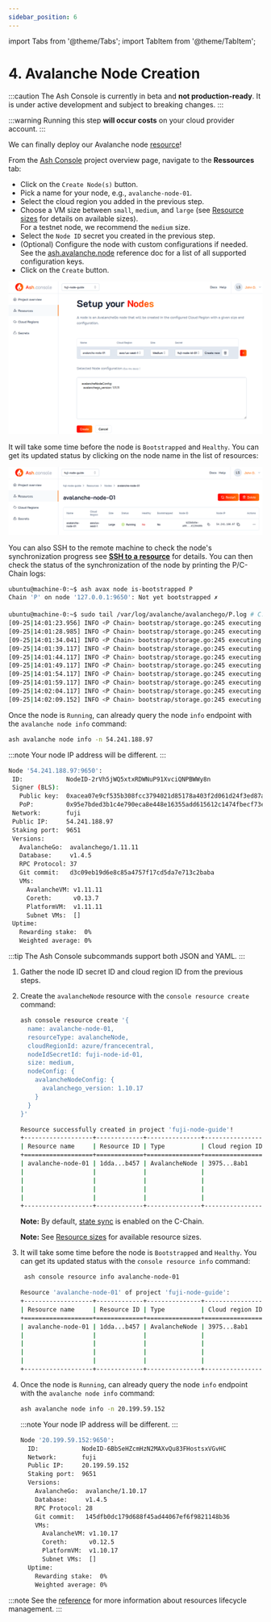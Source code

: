 ```yaml
---
sidebar_position: 6
---
```


import Tabs from '@theme/Tabs';
import TabItem from '@theme/TabItem';

# 4. Avalanche Node Creation

:::caution
The Ash Console is currently in beta and **not production-ready**. It is under active development and subject to breaking changes.
:::

:::warning
Running this step **will occur costs** on your cloud provider account.
:::

We can finally deploy our Avalanche node [resource](/docs/console/glossary#resource)!

<Tabs>

<TabItem value="console" label="Using the Ash Console" default>

From the [Ash Console](https://console.ash.center) project overview page, navigate to the **Ressources** tab:
- Click on the `Create Node(s)` button.
- Pick a name for your node, e.g., `avalanche-node-01`.
- Select the cloud region you added in the previous step.
- Choose a VM size between `small`, `medium`, and `large` (see [Resource sizes](/docs/console/reference/resource-management#resource-sizes) for details on available sizes).  
  For a testnet node, we recommend the `medium` size.
- Select the `Node ID` secret you created in the previous step.
- (Optional) Configure the node with custom configurations if needed. See the [ash.avalanche.node](/docs/toolkit/ansible-avalanche-collection/reference/roles/avalanche-node) reference doc for a list of all supported configuration keys.
- Click on the `Create` button.

![Ash Console node create](/img/ash-console-fuji-node-create.png)

It will take some time before the node is `Bootstrapped` and `Healthy`. You can get its updated status by clicking on the node name in the list of resources:

![Ash Console node list](/img/ash-console-node-list.png)

You can also SSH to the remote machine to check the node's synchronization progress see [**SSH to a resource**](/docs/console/reference/resource-management#ssh-to-a-resource) for details. You can then check the status of the synchronization of the node by printing the P/C-Chain logs:

```bash
ubuntu@machine-0:~$ ash avax node is-bootstrapped P
Chain 'P' on node '127.0.0.1:9650': Not yet bootstrapped ✗

ubuntu@machine-0:~$ sudo tail /var/log/avalanche/avalanchego/P.log # C.log for the C-Chain
[09-25|14:01:23.956] INFO <P Chain> bootstrap/storage.go:245 executing blocks {"numExecuted": 44389, "numToExecute": 162562, "eta": "4m2s"}
[09-25|14:01:28.985] INFO <P Chain> bootstrap/storage.go:245 executing blocks {"numExecuted": 44419, "numToExecute": 162562, "eta": "4m16s"}
[09-25|14:01:34.041] INFO <P Chain> bootstrap/storage.go:245 executing blocks {"numExecuted": 44455, "numToExecute": 162562, "eta": "4m29s"}
[09-25|14:01:39.117] INFO <P Chain> bootstrap/storage.go:245 executing blocks {"numExecuted": 44490, "numToExecute": 162562, "eta": "4m42s"}
[09-25|14:01:44.117] INFO <P Chain> bootstrap/storage.go:245 executing blocks {"numExecuted": 45770, "numToExecute": 162562, "eta": "4m44s"}
[09-25|14:01:49.117] INFO <P Chain> bootstrap/storage.go:245 executing blocks {"numExecuted": 55056, "numToExecute": 162562, "eta": "3m47s"}
[09-25|14:01:54.117] INFO <P Chain> bootstrap/storage.go:245 executing blocks {"numExecuted": 63149, "numToExecute": 162562, "eta": "3m11s"}
[09-25|14:01:59.117] INFO <P Chain> bootstrap/storage.go:245 executing blocks {"numExecuted": 71478, "numToExecute": 162562, "eta": "2m41s"}
[09-25|14:02:04.117] INFO <P Chain> bootstrap/storage.go:245 executing blocks {"numExecuted": 79412, "numToExecute": 162562, "eta": "2m17s"}
[09-25|14:02:09.152] INFO <P Chain> bootstrap/storage.go:245 executing blocks {"numExecuted": 84092, "numToExecute": 162562, "eta": "2m7s"}
```

Once the node is `Running`, can already query the node `info` endpoint with the `avalanche node info` command:

   ```bash title="Command"
   ash avalanche node info -n 54.241.188.97
   ```

:::note
Your node IP address will be different.
:::

   ```bash title="Output"
  Node '54.241.188.97:9650':
    ID:            NodeID-2rVh5jWQ5xtxRDWNuP91XvciQNPBWWy8n
    Signer (BLS):
      Public key:  0xacea07e9cf535b308fcc3794021d85178a403f2d061d24f3ed87a2f702a49df098ee5e926c15798853711c1eed58d7f6
      PoP:         0x95e7bded3b1c4e790eca8e448e16355add615612c1474fbecf73e3ad4a53541644d870ba50f602aed939f49634621b8e14b427a085de5a220fa9c8001ed9b0a5bb147287f365d0a7cbd704cda6836bcabc0f855623449982fb4af2587fd38ab1
    Network:       fuji
    Public IP:     54.241.188.97
    Staking port:  9651
    Versions:
      AvalancheGo:  avalanchego/1.11.11
      Database:     v1.4.5
      RPC Protocol: 37
      Git commit:   d3c09eb19d6e8c85a4757f17cd5da7e713c2baba
      VMs:
        AvalancheVM: v1.11.11
        Coreth:      v0.13.7
        PlatformVM:  v1.11.11
        Subnet VMs:  []
    Uptime:
      Rewarding stake:  0%
      Weighted average: 0%
   ```

</TabItem>

<TabItem value="cli" label="Using the Ash CLI" default>


:::tip
The Ash Console subcommands support both JSON and YAML.
:::

1. Gather the node ID secret ID and cloud region ID from the previous steps.
2. Create the `avalancheNode` resource with the `console resource create` command:

   ```bash title="Command"
   ash console resource create '{
     name: avalanche-node-01,
     resourceType: avalancheNode,
     cloudRegionId: azure/francecentral,
     nodeIdSecretId: fuji-node-id-01,
     size: medium,
     nodeConfig: {
       avalancheNodeConfig: {
         avalanchego_version: 1.10.17
       }
     }
   }'
   ```

   ```bash title="Output"
   Resource successfully created in project 'fuji-node-guide'!
   +-------------------+-------------+---------------+-----------------+--------+------------------+---------+--------------------------+
   | Resource name     | Resource ID | Type          | Cloud region ID | Size   | Created at       | Status  | Resource specific        |
   +===================+=============+===============+=================+========+==================+=========+==========================+
   | avalanche-node-01 | 1dda...b457 | AvalancheNode | 3975...8ab1     | Medium | 2023-12-21T11:21 | Pending |  IP address   | None     |
   |                   |             |               |                 |        |                  |         |  Running      | false    |
   |                   |             |               |                 |        |                  |         |  Bootstrapped | [false]  |
   |                   |             |               |                 |        |                  |         |  Healthy      | [false]  |
   |                   |             |               |                 |        |                  |         |  Restart req. | false    |
   +-------------------+-------------+---------------+-----------------+--------+------------------+---------+--------------------------+
   ```

   **Note:** By default, [state sync](https://docs.avax.network/nodes/configure/chain-configs/C#state-sync) is enabled on the C-Chain.

   **Note:** See [Resource sizes](/docs/console/reference/resource-management#resource-sizes) for available resource sizes.

3. It will take some time before the node is `Bootstrapped` and `Healthy`. You can get its updated status with the `console resource info` command:

   ```bash title="Command"
    ash console resource info avalanche-node-01
   ```

   ```bash title="Output"
   Resource 'avalanche-node-01' of project 'fuji-node-guide':
   +-------------------+-------------+---------------+-----------------+--------+------------------+-------------+--------------------------------+
   | Resource name     | Resource ID | Type          | Cloud region ID | Size   | Created at       | Status      | Resource specific              |
   +===================+=============+===============+=================+========+==================+=============+================================+
   | avalanche-node-01 | 1dda...b457 | AvalancheNode | 3975...8ab1     | Medium | 2023-12-21T11:21 | Configuring |  IP address   | 20.199.59.152  |
   |                   |             |               |                 |        |                  |             |  Running      | false          |
   |                   |             |               |                 |        |                  |             |  Bootstrapped | [false]        |
   |                   |             |               |                 |        |                  |             |  Healthy      | [false]        |
   |                   |             |               |                 |        |                  |             |  Restart req. | false          |
   +-------------------+-------------+---------------+-----------------+--------+------------------+-------------+--------------------------------+
   ```

4. Once the node is `Running`, can already query the node `info` endpoint with the `avalanche node info` command:

   ```bash title="Command"
   ash avalanche node info -n 20.199.59.152
   ```

   :::note
   Your node IP address will be different.
   :::

   ```bash title="Output"
   Node '20.199.59.152:9650':
     ID:            NodeID-6BbSeHZcmHzN2MAXvQu83FHostsxVGvHC
     Network:       fuji
     Public IP:     20.199.59.152
     Staking port:  9651
     Versions:
       AvalancheGo:  avalanche/1.10.17
       Database:     v1.4.5
       RPC Protocol: 28
       Git commit:   145dfb0dc179d688f45ad44067ef6f9821148b36
       VMs:
         AvalancheVM: v1.10.17
         Coreth:      v0.12.5
         PlatformVM:  v1.10.17
         Subnet VMs:  []
     Uptime:
       Rewarding stake:  0%
       Weighted average: 0%
   ```

</TabItem>
</Tabs>

:::note
See the [reference](/docs/console/reference/resource-management) for more information about resources lifecycle management.
:::
